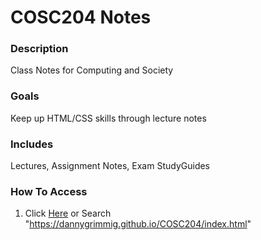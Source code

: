 # COSC204 Notes
### Description
Class Notes for Computing and Society

### Goals
Keep up HTML/CSS skills through lecture notes

### Includes
Lectures, Assignment Notes, Exam StudyGuides

### How To Access
1. Click [Here](https://dannygrimmig.github.io/COSC204/index.html) or Search "https://dannygrimmig.github.io/COSC204/index.html"
